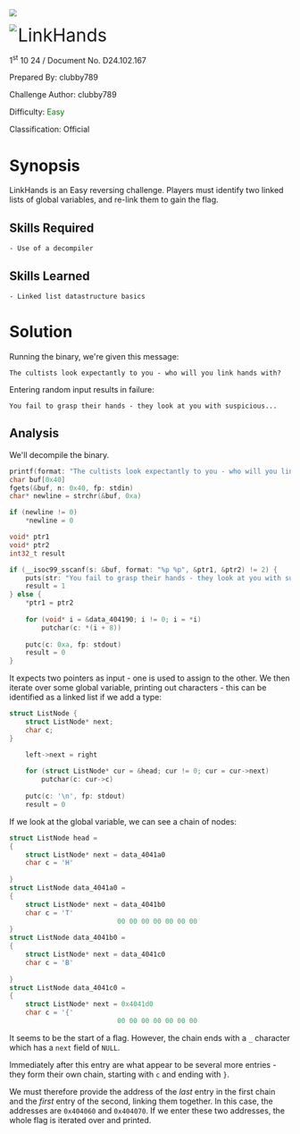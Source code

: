 <img src="../../assets/banner.png" style="zoom: 80%;" align=center />

<img src="../../assets/htb.png" style="zoom: 80%;" align='left' /><font size="6">LinkHands</font>

  1<sup>st</sup> 10 24 / Document No. D24.102.167

  Prepared By: clubby789

  Challenge Author: clubby789

  Difficulty: <font color=green>Easy</font>

  Classification: Official






# Synopsis

LinkHands is an Easy reversing challenge. Players must identify two linked lists of global variables, and re-link them to gain the flag. 

## Skills Required
    - Use of a decompiler
## Skills Learned
    - Linked list datastructure basics

# Solution

Running the binary, we're given this message:

```
The cultists look expectantly to you - who will you link hands with?
```
Entering random input results in failure:
```
You fail to grasp their hands - they look at you with suspicious...
```

## Analysis

We'll decompile the binary.

```c
printf(format: "The cultists look expectantly to you - who will you link han…")
char buf[0x40]
fgets(&buf, n: 0x40, fp: stdin)
char* newline = strchr(&buf, 0xa)

if (newline != 0)
    *newline = 0

void* ptr1
void* ptr2
int32_t result

if (__isoc99_sscanf(s: &buf, format: "%p %p", &ptr1, &ptr2) != 2) {
    puts(str: "You fail to grasp their hands - they look at you with suspic…")
    result = 1
} else {
    *ptr1 = ptr2
    
    for (void* i = &data_404190; i != 0; i = *i)
        putchar(c: *(i + 8))
    
    putc(c: 0xa, fp: stdout)
    result = 0
}
```

It expects two pointers as input - one is used to assign to the other. We then iterate over some global variable, printing out characters - this can be identified as a linked list if we add a type:

```c
struct ListNode {
    struct ListNode* next;
    char c;
}
```

```c
    left->next = right
    
    for (struct ListNode* cur = &head; cur != 0; cur = cur->next)
        putchar(c: cur->c)
    
    putc(c: '\n', fp: stdout)
    result = 0

```

If we look at the global variable, we can see a chain of nodes:

```c
struct ListNode head = 
{
    struct ListNode* next = data_4041a0
    char c = 'H'
                                                                           00 00 00 00 00 00 00                           .......
}
struct ListNode data_4041a0 = 
{
    struct ListNode* next = data_4041b0
    char c = 'T'
                           00 00 00 00 00 00 00                                                           .......
}
struct ListNode data_4041b0 = 
{
    struct ListNode* next = data_4041c0
    char c = 'B'
                                                                           00 00 00 00 00 00 00                           .......
}
struct ListNode data_4041c0 = 
{
    struct ListNode* next = 0x4041d0
    char c = '{'
                           00 00 00 00 00 00 00                                                           .......
```

It seems to be the start of a flag. However, the chain ends with a `_` character which has a `next` field of `NULL`.

Immediately after this entry are what appear to be several more entries - they form their own chain, starting with `c` and ending with `}`.

We must therefore provide the address of the *last* entry in the first chain and the *first* entry of the second, linking them together. In this case, the addresses are `0x404060` and `0x404070`. If we enter these two addresses, the whole flag is iterated over and printed.